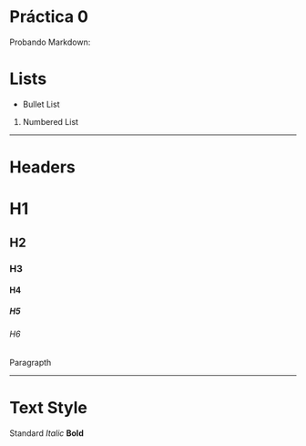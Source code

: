  # Práctica 0

Probando Markdown:
# Lists
- Bullet List
1. Numbered List
___
# Headers

# H1
## H2
### H3
#### H4
##### H5
###### H6
Paragrapth 
___
# Text Style
Standard
*Italic*
**Bold**

